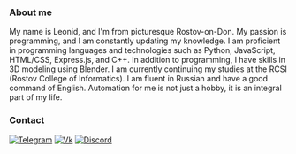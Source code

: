 ### About me
My name is Leonid, and I'm from picturesque Rostov-on-Don. My passion is programming, and I am constantly updating my knowledge. I am proficient in programming languages and technologies such as Python, JavaScript, HTML/CSS, Express.js, and C++. In addition to programming, I have skills in 3D modeling using Blender. I am currently continuing my studies at the RCSI (Rostov College of Informatics). I am fluent in Russian and have a good command of English. Automation for me is not just a hobby, it is an integral part of my life.
### Contact
[![Telegram](https://img.shields.io/badge/telegram-%2326A5E4.svg?&style=for-the-badge&logo=telegram&logoColor=white)](https://t.me/horvitz)
[![Vk](https://img.shields.io/badge/vk-%234680C2.svg?&style=for-the-badge&logo=vk&logoColor=white)](https://vk.com/horvitz/)
[![Discord](https://img.shields.io/badge/discord-%237289DA.svg?&style=for-the-badge&logo=discord&logoColor=white)](https://discord.com/users/horvitz)